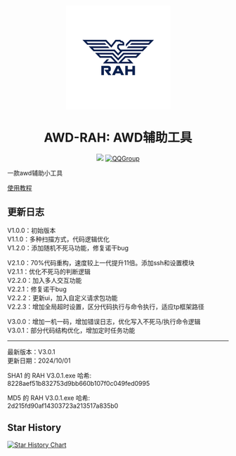 <div align="center">

![](img/logo.png)

<h1 align="center">AWD-RAH: AWD辅助工具</h1>

<a href="https://github.com/dr0n1/AWD_RAH/releases/"><img src="https://img.shields.io/badge/release-AWD--RAH-blue"></a>
<a href="https://qm.qq.com/q/Nvffg2kzuO"><img src="https://img.shields.io/badge/QQ群-965066889-orange?style=flat-square" alt="QQGroup"></a>
</div>

一款awd辅助小工具

[使用教程](https://www.dr0n.top/posts/48fe3a65/)


## 更新日志

V1.0.0：初始版本  
V1.1.0：多种扫描方式，代码逻辑优化  
V1.2.0：添加随机不死马功能，修复诺干bug  

V2.1.0：70%代码重构，速度较上一代提升11倍。添加ssh和设置模块  
V2.1.1：优化不死马的判断逻辑  
V2.2.0：加入多人交互功能  
V2.2.1：修复诺干bug  
V2.2.2：更新ui，加入自定义请求包功能  
V2.2.3：增加全局超时设置，区分代码执行与命令执行，适应tp框架路径  

V3.0.0：增加一机一码，增加错误日志，优化写入不死马/执行命令逻辑  
V3.0.1：部分代码结构优化，增加定时任务功能  

--------------

最新版本：V3.0.1  
更新日期：2024/10/01  

SHA1 的 RAH V3.0.1.exe 哈希:  
8228aef51b832753d9bb660b107f0c049fed0995  

MD5 的 RAH V3.0.1.exe 哈希:  
2d215fd90af14303723a213517a835b0  


## Star History

[![Star History Chart](https://api.star-history.com/svg?repos=dr0n1/AWD_RAH&type=Date)](https://star-history.com/#dr0n1/AWD_RAH&Date)
